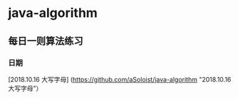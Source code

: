 # java-algorithm

## 每日一则算法练习

### 日期

[2018.10.16 大写字母] (https://github.com/aSoloist/java-algorithm "2018.10.16 大写字母"）
